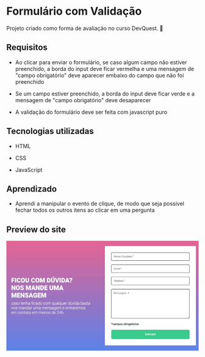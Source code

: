 # Formulário com Validação

Projeto criado como forma de avaliação no curso DevQuest. 👾

## Requisitos

- Ao clicar para enviar o formulário, se caso
algum campo não estiver preenchido, a borda
do input deve ficar vermelha e uma mensagem
de "campo obrigatório" deve aparecer embaixo
do campo que não foi preenchido

- Se um campo estiver preenchido, a borda
do input deve ficar verde e a mensagem de "campo
obrigatório" deve desaparecer

- A validação do formulário deve ser feita com
javascript puro

## Tecnologias utilizadas

- HTML

- CSS

- JavaScript

## Aprendizado

- Aprendi a manipular o evento de clique, de modo que seja possível fechar todos os outros itens ao clicar em uma pergunta

## Preview do site

![Preview Gif](./src/images/formulario-com-validacao-preview.gif)
